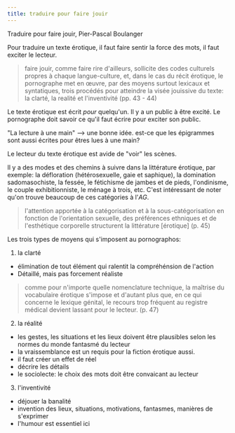 ```yaml
---
title: traduire pour faire jouir
---
```


Traduire pour faire jouir, Pier-Pascal Boulanger

Pour traduire un texte érotique, il faut faire sentir la force des mots, il faut exciter le lecteur.

> faire jouir, comme faire rire d'ailleurs, sollicite des codes culturels propres à chaque langue-culture, et, dans le cas du récit érotique, le pornographe met en œuvre, par des moyens surtout lexicaux et syntatiques, trois procédés pour atteindre la visée jouissive du texte: la clarté, la realité et l'inventivité (pp. 43 - 44)

Le texte érotique est écrit *pour* quelqu'un.
Il y a un public à être excité.
Le pornographe doit savoir ce qu'il faut écrire pour exciter son public. 

"La lecture à une main" --> une bonne idée. est-ce que les épigrammes sont aussi écrites pour êtres lues à une main?

Le lecteur du texte érotique est avide de "voir" les scènes.

Il y a des modes et des chemins à suivre dans la littérature érotique, par exemple: la défloration (hétérosexuelle, gaie et saphique), la domination sadomasochiste, la fessée, le fétichisme de jambes et de pieds, l'ondinisme, le couple exhibitionniste, le ménage à trois, etc.
C'est intéressant de noter qu'on trouve beaucoup de ces catégories à l'*AG*.

> l'attention apportée à la catégorisation et à la sous-catégorisation en fonction de l'orientation sexuelle, des préférences ethniques et de l'esthétique corporelle structurent la littérature \[érotique] (p. 45)

Les trois types de moyens qui s'imposent au pornographos:
1. la clarté
- élimination de tout élément qui ralentit la compréhénsion de l'action
- Détaillé, mais pas forcement réaliste
> comme pour n'importe quelle nomenclature technique, la maîtrise du vocabulaire érotique s'impose et d'autant plus que, en ce qui concerne le lexique génital, le recours trop fréquent au registre médical devient lassant pour le lecteur. (p. 47)

2. la réalité
- les gestes, les situations et les lieux doivent être plausibles selon les normes du monde fantasmé du lecteur
- la vraissemblance est un requis pour la fiction érotique aussi.
- il faut créer un effet de réel
- décrire les détails
- le sociolecte: le choix des mots doit être convaicant au lecteur
3. l'inventivité
- déjouer la banalité
- invention des lieux, situations, motivations, fantasmes, manières de s'exprimer
- l'humour est essentiel ici
